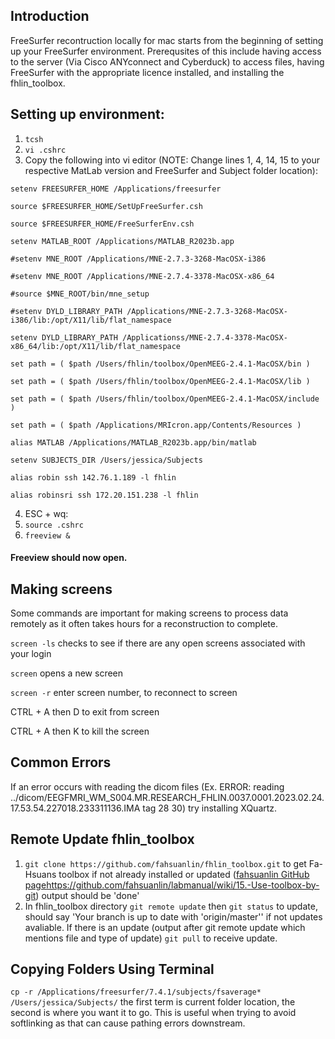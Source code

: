 ## Introduction
FreeSurfer recontruction locally for mac starts from the beginning of setting up your FreeSurfer environment. Prerequsites of this include having access to the server (Via Cisco ANYconnect and Cyberduck) to access files, having FreeSurfer with the appropriate licence installed, and installing the fhlin_toolbox.

## Setting up environment: 

1. `tcsh`
2. `vi .cshrc`
3. Copy the following into vi editor (NOTE: Change lines 1, 4, 14, 15 to your respective MatLab version and FreeSurfer and Subject folder location):

`setenv FREESURFER_HOME /Applications/freesurfer`

`source $FREESURFER_HOME/SetUpFreeSurfer.csh`

`source $FREESURFER_HOME/FreeSurferEnv.csh`

`setenv MATLAB_ROOT /Applications/MATLAB_R2023b.app`

`#setenv MNE_ROOT /Applications/MNE-2.7.3-3268-MacOSX-i386`

`#setenv MNE_ROOT /Applications/MNE-2.7.4-3378-MacOSX-x86_64`

`#source $MNE_ROOT/bin/mne_setup`

`#setenv DYLD_LIBRARY_PATH /Applications/MNE-2.7.3-3268-MacOSX-i386/lib:/opt/X11/lib/flat_namespace`

`setenv DYLD_LIBRARY_PATH /Applicationss/MNE-2.7.4-3378-MacOSX-x86_64/lib:/opt/X11/lib/flat_namespace`

`set path = ( $path /Users/fhlin/toolbox/OpenMEEG-2.4.1-MacOSX/bin )`

`set path = ( $path /Users/fhlin/toolbox/OpenMEEG-2.4.1-MacOSX/lib )`

`set path = ( $path /Users/fhlin/toolbox/OpenMEEG-2.4.1-MacOSX/include )`

`set path = ( $path /Applications/MRIcron.app/Contents/Resources )`

`alias MATLAB /Applications/MATLAB_R2023b.app/bin/matlab`

`setenv SUBJECTS_DIR /Users/jessica/Subjects`

`alias robin ssh 142.76.1.189 -l fhlin`

`alias robinsri ssh 172.20.151.238 -l fhlin`

4. ESC + wq:
5. `source .cshrc`
6. `freeview &`

#### Freeview should now open.

## Making screens 
Some commands are important for making screens to process data remotely as it often takes hours for a reconstruction to complete.

`screen -ls` checks to see if there are any open screens associated with your login

`screen` opens a new screen

`screen -r` enter screen number, to reconnect to screen 

CTRL + A then D to exit from screen

CTRL + A then K to kill the screen

## Common Errors 
If an error occurs with reading the dicom files (Ex. ERROR: reading ../dicom/EEGFMRI_WM_S004.MR.RESEARCH_FHLIN.0037.0001.2023.02.24.17.53.54.227018.233311136.IMA tag 28 30) try installing XQuartz.

## Remote Update fhlin_toolbox
1. `git clone https://github.com/fahsuanlin/fhlin_toolbox.git` to get Fa-Hsuans toolbox if not already installed or updated ([fahsuanlin GitHub page](https://github.com/fahsuanlin/labmanual/wiki/15.-Use-toolbox-by-git)https://github.com/fahsuanlin/labmanual/wiki/15.-Use-toolbox-by-git) output should be 'done'
2. In fhlin_toolbox directory `git remote update` then `git status` to update, should say 'Your branch is up to date with 'origin/master'' if not updates avaliable. If there is an update (output after git remote update which mentions file and type of update) `git pull` to receive update.

## Copying Folders Using Terminal
`cp -r /Applications/freesurfer/7.4.1/subjects/fsaverage* /Users/jessica/Subjects/` the first term is current folder location, the second is where you want it to go. This is useful when trying to avoid softlinking as that can cause pathing errors downstream.
